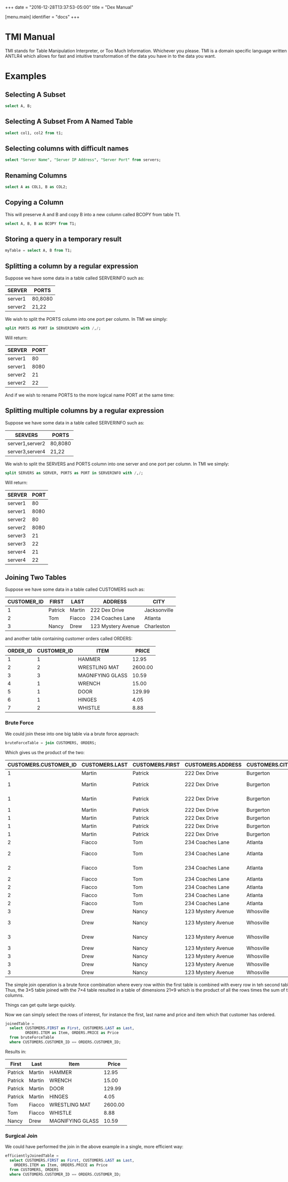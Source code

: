 +++
date = "2016-12-28T13:37:53-05:00"
title = "Dex Manual"

[menu.main]
  identifier = "docs"
+++
<style>
  html, body, .container, .container div {
    height : 98%;
    width: 100%;
    min-height: 95%;
    min-width: 100%;
  }
</style>

# TMI Manual

TMI stands for Table Manipulation Interpreter, or Too Much Information. Whichever you
please. TMI is a domain specific language written in ANTLR4 which allows for fast and
intuitive transformation of the data you have in to the data you want.

# Examples

## Selecting A Subset

```sql
select A, B;
```

## Selecting A Subset From A Named Table

```sql
select col1, col2 from t1;
```

## Selecting columns with difficult names

```sql
select "Server Name", "Server IP Address", "Server Port" from servers;
```

## Renaming Columns

```sql
select A as COL1, B as COL2;
```

## Copying a Column

This will preserve A and B and copy B into a new column called BCOPY from table T1.

```sql
select A, B, B as BCOPY from T1;
```

## Storing a query in a temporary result

```sql
myTable = select A, B from T1;
```
  
## Splitting a column by a regular expression

Suppose we have some data in a table called SERVERINFO such as:

| SERVER | PORTS |
| --- | --- |
| server1 | 80,8080 |
| server2 |21,22 |

We wish to split the PORTS column into one port per column. In TMI we simply:

```sql
split PORTS AS PORT in SERVERINFO with /,/;
```

Will return:

| SERVER | PORT |
|---|---|
|server1 | 80 |
|server1 | 8080 |
|server2 | 21 |
|server2 | 22 |

And if we wish to rename PORTS to the more logical name PORT at the same time:

## Splitting multiple columns by a regular expression

Suppose we have some data in a table called SERVERINFO such as:

| SERVERS | PORTS |
| --- | --- |
| server1,server2 | 80,8080 |
| server3,server4 |21,22 |

We wish to split the SERVERS and PORTS column into one server and one port per column. In TMI we simply:

```sql
split SERVERS as SERVER, PORTS as PORT in SERVERINFO with /,/;
```

Will return:

| SERVER | PORT |
|--------|------|
| server1 | 80 |
| server1 | 8080 |
| server2 | 80 |
| server2 | 8080 |
| server3 | 21 |
| server3 | 22 |
| server4 | 21 |
| server4 | 22 |

## Joining Two Tables

Suppose we have some data in a table called CUSTOMERS such as:

| CUSTOMER_ID | FIRST | LAST | ADDRESS | CITY |
|-------------|-------|------|---------|------|
| 1 | Patrick | Martin | 222 Dex Drive | Jacksonville |
| 2 | Tom | Fiacco | 234 Coaches Lane | Atlanta |
| 3 | Nancy | Drew | 123 Mystery Avenue | Charleston |

and another table containing customer orders called ORDERS:

| ORDER_ID	| CUSTOMER_ID | ITEM | PRICE |
|-----------|-------------|------|-------|
| 1 | 1	| HAMMER	| 12.95 |
| 2 | 2	| WRESTLING MAT	| 2600.00 |
| 3 | 3	| MAGNIFYING GLASS	| 10.59 |
| 4 | 1	| WRENCH	| 15.00 |
| 5 | 1	| DOOR	| 129.99 |
| 6 | 1	| HINGES	| 4.05 |
| 7 | 2	| WHISTLE	| 8.88 |

### Brute Force

We could join these into one big table via a brute force approach:

```sql
bruteForceTable = join CUSTOMERS, ORDERS;
```

Which gives us the product of the two:

| CUSTOMERS.CUSTOMER_ID | CUSTOMERS.LAST | CUSTOMERS.FIRST | CUSTOMERS.ADDRESS | CUSTOMERS.CITY | ORDERS.ORDER_ID | ORDERS.CUSTOMER_ID | ORDERS.ITEM | ORDERS.PRICE |
|-----------------------|----------------|-----------------|-------------------|----------------|-----------------|--------------------|-------------|--------------|
| 1 | Martin | Patrick | 222 Dex Drive | Burgerton | 1 | 1 | HAMMER | 12.95 | 
| 1 | Martin | Patrick | 222 Dex Drive | Burgerton | 2 | 2 | WRESTLING MAT | 2600.00 | 
| 1 | Martin | Patrick | 222 Dex Drive | Burgerton | 3 | 3 | MAGNIFYING GLASS | 10.59 | 
| 1 | Martin | Patrick | 222 Dex Drive | Burgerton | 4 | 1 | WRENCH | 15.00 | 
| 1 | Martin | Patrick | 222 Dex Drive | Burgerton | 5 | 1 | DOOR | 129.99 | 
| 1 | Martin | Patrick | 222 Dex Drive | Burgerton | 6 | 1 | HINGES | 4.05 | 
| 1 | Martin | Patrick | 222 Dex Drive | Burgerton | 7 | 2 | WHISTLE | 8.88 | 
| 2 | Fiacco | Tom | 234 Coaches Lane | Atlanta | 1 | 1 | HAMMER | 12.95 | 
| 2 | Fiacco | Tom | 234 Coaches Lane | Atlanta | 2 | 2 | WRESTLING MAT | 2600.00 | 
| 2 | Fiacco | Tom | 234 Coaches Lane | Atlanta | 3 | 3 | MAGNIFYING GLASS | 10.59 | 
| 2 | Fiacco | Tom | 234 Coaches Lane | Atlanta | 4 | 1 | WRENCH | 15.00 | 
| 2 | Fiacco | Tom | 234 Coaches Lane | Atlanta | 5 | 1 | DOOR | 129.99 | 
| 2 | Fiacco | Tom | 234 Coaches Lane | Atlanta | 6 | 1 | HINGES | 4.05 | 
| 2 | Fiacco | Tom | 234 Coaches Lane | Atlanta | 7 | 2 | WHISTLE | 8.88 | 
| 3 | Drew | Nancy | 123 Mystery Avenue | Whosville | 1 | 1 | HAMMER | 12.95 | 
| 3 | Drew | Nancy | 123 Mystery Avenue | Whosville | 2 | 2 | WRESTLING MAT | 2600.00 | 
| 3 | Drew | Nancy | 123 Mystery Avenue | Whosville | 3 | 3 | MAGNIFYING GLASS | 10.59 | 
| 3 | Drew | Nancy | 123 Mystery Avenue | Whosville | 4 | 1 | WRENCH | 15.00 | 
| 3 | Drew | Nancy | 123 Mystery Avenue | Whosville | 5 | 1 | DOOR | 129.99 | 
| 3 | Drew | Nancy | 123 Mystery Avenue | Whosville | 6 | 1 | HINGES | 4.05 | 
| 3 | Drew | Nancy | 123 Mystery Avenue | Whosville | 7 | 2 | WHISTLE | 8.88 |

The simple join operation is a brute force combination where every row within the
first table is combined with every row in teh second table.  Thus, the 3×5 table
joined with the 7×4 table resulted in a table of dimensions 21×9 which is the product
of all the rows times the sum of the columns.

Things can get quite large quickly.

Now we can simply select the rows of interest, for instance the first,
last name and price and item which that customer has ordered.

```sql
joinedTable =
  select CUSTOMERS.FIRST as First, CUSTOMERS.LAST as Last,
         ORDERS.ITEM as Item, ORDERS.PRICE as Price
  from bruteForceTable
  where CUSTOMERS.CUSTOMER_ID == ORDERS.CUSTOMER_ID;
```

Results in:

| First | Last | Item | Price |
|-------|------|------|-------|
| Patrick | Martin | HAMMER | 12.95 |
| Patrick | Martin | WRENCH | 15.00 |
| Patrick | Martin | DOOR | 129.99 |
| Patrick | Martin | HINGES | 4.05 |
| Tom | Fiacco | WRESTLING MAT | 2600.00 |
| Tom | Fiacco | WHISTLE | 8.88 |
| Nancy | Drew | MAGNIFYING GLASS | 10.59 |

### Surgical Join

We could have performed the join in the above example in a single, more efficient
way:

```sql
efficientlyJoinedTable =
  select CUSTOMERS.FIRST as First, CUSTOMERS.LAST as Last,
    ORDERS.ITEM as Item, ORDERS.PRICE as Price
  from CUSTOMERS, ORDERS
  where CUSTOMERS.CUSTOMER_ID == ORDERS.CUSTOMER_ID;
```